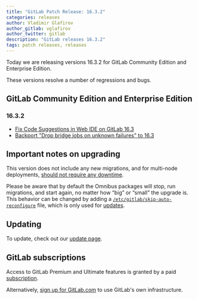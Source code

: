 ```yaml
---
title: "GitLab Patch Release: 16.3.2"
categories: releases
author: Vladimir Glafirov
author_gitlab: vglafirov
author_twitter: gitlab
description: "GitLab releases 16.3.2"
tags: patch releases, releases
---
```


<!-- For detailed instructions on how to complete this, please see https://gitlab.com/gitlab-org/release/docs/-/blob/master/general/patch/blog-post.md -->

Today we are releasing versions 16.3.2 for GitLab Community Edition and Enterprise Edition.

These versions resolve a number of regressions and bugs.

## GitLab Community Edition and Enterprise Edition

### 16.3.2

* [Fix Code Suggestions in Web IDE on GitLab 16.3](https://gitlab.com/gitlab-org/gitlab/-/merge_requests/130755)
* [Backport "Drop bridge jobs on unknown failures" to 16.3](https://gitlab.com/gitlab-org/gitlab/-/merge_requests/130833)

## Important notes on upgrading

This version does not include any new migrations, and for multi-node deployments, [should not require any downtime](https://docs.gitlab.com/ee/update/#upgrading-without-downtime).

Please be aware that by default the Omnibus packages will stop, run migrations,
and start again, no matter how “big” or “small” the upgrade is. This behavior
can be changed by adding a [`/etc/gitlab/skip-auto-reconfigure`](https://docs.gitlab.com/ee/update/zero_downtime.html) file,
which is only used for [updates](https://docs.gitlab.com/omnibus/update/README.html).

## Updating

To update, check out our [update page](/update/).

## GitLab subscriptions

Access to GitLab Premium and Ultimate features is granted by a paid [subscription](/pricing/).

Alternatively, [sign up for GitLab.com](https://gitlab.com/users/sign_in)
to use GitLab's own infrastructure.

